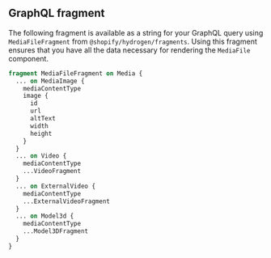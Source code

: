 ## GraphQL fragment

The following fragment is available as a string for your GraphQL query using `MediaFileFragment` from `@shopify/hydrogen/fragments`. Using this fragment ensures that you have all the data necessary for rendering the `MediaFile` component.

```graphql
fragment MediaFileFragment on Media {
  ... on MediaImage {
    mediaContentType
    image {
      id
      url
      altText
      width
      height
    }
  }
  ... on Video {
    mediaContentType
    ...VideoFragment
  }
  ... on ExternalVideo {
    mediaContentType
    ...ExternalVideoFragment
  }
  ... on Model3d {
    mediaContentType
    ...Model3DFragment
  }
}
```
